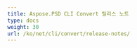 ```yaml
---
title: Aspose.PSD CLI Convert 릴리스 노트
type: docs
weight: 30
url: /ko/net/cli/convert/release-notes/
---
```


